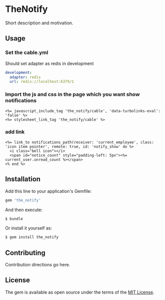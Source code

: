 # TheNotify
Short description and motivation.

## Usage
### Set the cable.yml
Should set adapter as redis in development
```yaml
development:
  adapter: redis
  url: redis://localhost:6379/1
```

### Import the js and css in the page which you want show notifications
```erb
<%= javascript_include_tag 'the_notify/cable', 'data-turbolinks-eval': 'false' %>
<%= stylesheet_link_tag 'the_notify/cable' %>
```

### add link
```erb
<%= link_to notifications_path(receiver: 'current_employee', class: 'icon item pointer', remote: true, id: 'notify_show' do %>
  <i class="bell icon"></i>
  <span id="notice_count" style="padding-left: 5px"><%= current_user.unread_count %></span>
<% end %>
```

## Installation
Add this line to your application's Gemfile:

```ruby
gem 'the_notify'
```

And then execute:
```bash
$ bundle
```

Or install it yourself as:
```bash
$ gem install the_notify
```

## Contributing
Contribution directions go here.

## License
The gem is available as open source under the terms of the [MIT License](http://opensource.org/licenses/MIT).
